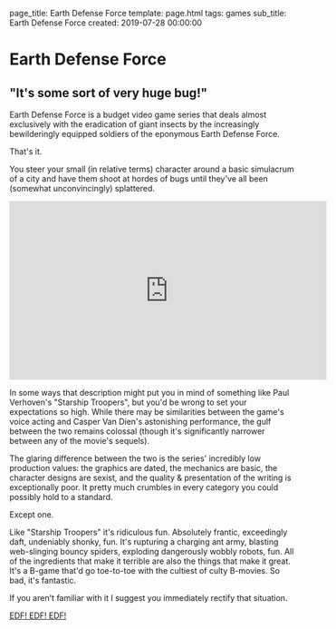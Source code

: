 page_title: Earth Defense Force 
template: page.html
tags: games
sub_title: Earth Defense Force
created: 2019-07-28 00:00:00

# Earth Defense Force

## "It's some sort of very huge bug!"

Earth Defense Force is a budget video game series that deals almost exclusively with the eradication of giant insects by the
increasingly bewilderingly equipped soldiers of the eponymous Earth Defense Force. 

That's it. 

You steer your small (in relative terms) character 
around a basic simulacrum of a city and have them shoot at hordes of bugs until they've all been (somewhat unconvincingly) splattered.

<div class="youtube-holder"><iframe width="560" height="315" src="https://www.youtube.com/embed/YMvAgMicXXg" frameborder="0" allow="accelerometer; autoplay; encrypted-media; gyroscope; picture-in-picture" allowfullscreen></iframe></div>

In some ways that description might put you in mind of something like Paul Verhoven's "Starship Troopers", but you'd be wrong
 to set your expectations so high. While there may be similarities between the game's voice acting and Casper Van Dien's 
 astonishing performance, the gulf between the two remains colossal (though it's significantly narrower between any of the movie's sequels).
 
The glaring difference between the two is the series' incredibly low production values:
the graphics are dated, the mechanics are basic, the character designs are sexist, and the quality &amp; presentation of the writing is
exceptionally poor. It pretty much crumbles in every category you could possibly hold to a standard.

Except one.

Like "Starship Troopers" it's ridiculous fun. Absolutely frantic, exceedingly daft, undeniably shonky, fun. It's rupturing a charging ant army, 
blasting web-slinging bouncy spiders, exploding dangerously wobbly robots, fun. All of the ingredients that make it terrible are also the things 
that make it great. It's a B-game that'd go toe-to-toe with the cultiest of culty B-movies. So bad, it's fantastic.

If you aren't familiar with it I suggest you immediately rectify that situation. 

[EDF! EDF! EDF!](https://store.playstation.com/en-gb/product/EP3036-CUSA12504_00-EDF5MASTERPKG000)

